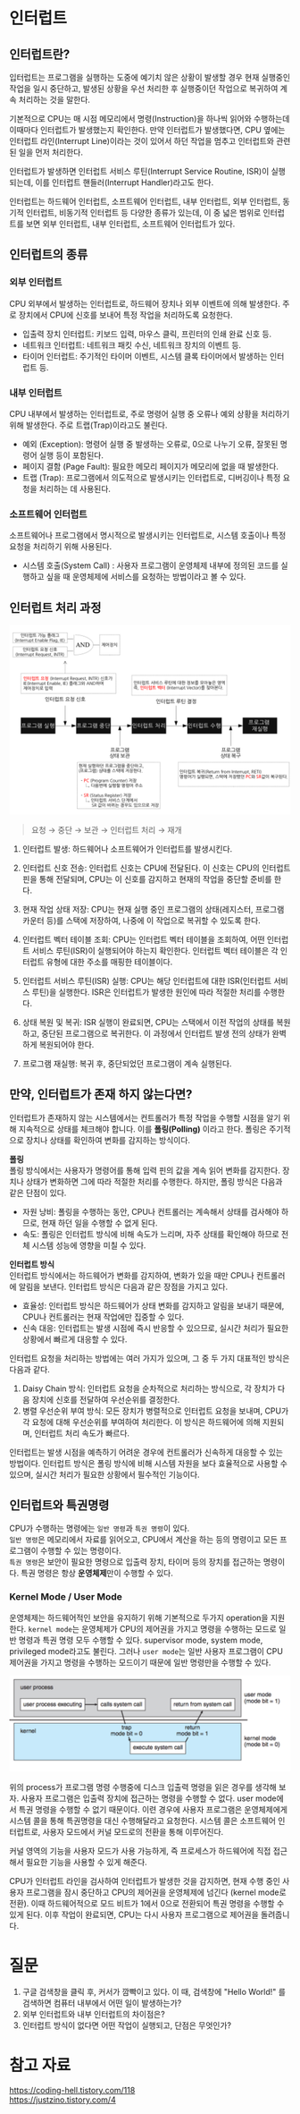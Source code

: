 # 인터럽트

## 인터럽트란?

입터럽트는 프로그램을 실행하는 도중에 예기치 않은 상황이 발생할 경우 현재 실행중인 작업을 일시 중단하고, 발생된 상황을 우선 처리한 후 실행중이던 작업으로 복귀하여 계속 처리하는 것을 말한다.

기본적으로 CPU는 매 시점 메모리에서 명령(Instruction)을 하나씩 읽어와 수행하는데 이때마다 인터럽트가 발생했는지 확인한다. 만약 인터럽트가 발생했다면, CPU 옆에는 인터럽트 라인(Interrupt Line)이라는 것이 있어서 하던 작업을 멈추고 인터럽트와 관련된 일을 먼저 처리한다.

인터럽트가 발생하면 인터럽트 서비스 루틴(Interrupt Service Routine, ISR)이 실행되는데, 이를 인터럽트 핸들러(Interrupt Handler)라고도 한다.

인터럽트는 하드웨어 인터럽트, 소프트웨어 인터럽트, 내부 인터럽트, 외부 인터럽트, 동기적 인터럽트, 비동기적 인터럽트 등 다양한 종류가 있는데, 이 중 넓은 범위로 인터럽트를 보면 외부 인터럽트, 내부 인터럽트, 소프트웨어 인터럽트가 있다.

## 인터럽트의 종류

### 외부 인터럽트

CPU 외부에서 발생하는 인터럽트로, 하드웨어 장치나 외부 이벤트에 의해 발생한다. 주로 장치에서 CPU에 신호를 보내어 특정 작업을 처리하도록 요청한다.

- 입출력 장치 인터럽트: 키보드 입력, 마우스 클릭, 프린터의 인쇄 완료 신호 등.
- 네트워크 인터럽트: 네트워크 패킷 수신, 네트워크 장치의 이벤트 등.
- 타이머 인터럽트: 주기적인 타이머 이벤트, 시스템 클록 타이머에서 발생하는 인터럽트 등.

### 내부 인터럽트

CPU 내부에서 발생하는 인터럽트로, 주로 명령어 실행 중 오류나 예외 상황을 처리하기 위해 발생한다. 주로 트랩(Trap)이라고도 불린다.

- 예외 (Exception): 명령어 실행 중 발생하는 오류로, 0으로 나누기 오류, 잘못된 명령어 실행 등이 포함된다.
- 페이지 결함 (Page Fault): 필요한 메모리 페이지가 메모리에 없을 때 발생한다.
- 트랩 (Trap): 프로그램에서 의도적으로 발생시키는 인터럽트로, 디버깅이나 특정 요청을 처리하는 데 사용된다.

### 소프트웨어 인터럽트

소프트웨어나 프로그램에서 명시적으로 발생시키는 인터럽트로, 시스템 호출이나 특정 요청을 처리하기 위해 사용된다.

- 시스템 호출(System Call) : 사용자 프로그램이 운영체제 내부에 정의된 코드를 실행하고 싶을 때 운영체제에 서비스를 요청하는 방법이라고 볼 수 있다.

## 인터럽트 처리 과정

![alt text](images/인터럽트%20과정.png)

> 요청 → 중단 → 보관 → 인터럽트 처리 → 재개

1. 인터럽트 발생: 하드웨어나 소프트웨어가 인터럽트를 발생시킨다.

2. 인터럽트 신호 전송: 인터럽트 신호는 CPU에 전달된다. 이 신호는 CPU의 인터럽트 핀을 통해 전달되며, CPU는 이 신호를 감지하고 현재의 작업을 중단할 준비를 한다.

3. 현재 작업 상태 저장: CPU는 현재 실행 중인 프로그램의 상태(레지스터, 프로그램 카운터 등)를 스택에 저장하여, 나중에 이 작업으로 복귀할 수 있도록 한다.

4. 인터럽트 벡터 테이블 조회: CPU는 인터럽트 벡터 테이블을 조회하여, 어떤 인터럽트 서비스 루틴(ISR)이 실행되어야 하는지 확인한다. 인터럽트 벡터 테이블은 각 인터럽트 유형에 대한 주소를 매핑한 테이블이다.

5. 인터럽트 서비스 루틴(ISR) 실행: CPU는 해당 인터럽트에 대한 ISR(인터럽트 서비스 루틴)을 실행한다. ISR은 인터럽트가 발생한 원인에 따라 적절한 처리를 수행한다.

6. 상태 복원 및 복귀: ISR 실행이 완료되면, CPU는 스택에서 이전 작업의 상태를 복원하고, 중단된 프로그램으로 복귀한다. 이 과정에서 인터럽트 발생 전의 상태가 완벽하게 복원되어야 한다.

7. 프로그램 재실행: 복귀 후, 중단되었던 프로그램이 계속 실행된다.

## 만약, 인터럽트가 존재 하지 않는다면?

인터럽트가 존재하지 않는 시스템에서는 컨트롤러가 특정 작업을 수행할 시점을 알기 위해 지속적으로 상태를 체크해야 합니다. 이를 **폴링(Polling)** 이라고 한다. 폴링은 주기적으로 장치나 상태를 확인하여 변화를 감지하는 방식이다.

**폴링**  
폴링 방식에서는 사용자가 명령어를 통해 입력 핀의 값을 계속 읽어 변화를 감지한다. 장치나 상태가 변화하면 그에 따라 적절한 처리를 수행한다. 하지만, 폴링 방식은 다음과 같은 단점이 있다.

- 자원 낭비: 폴링을 수행하는 동안, CPU나 컨트롤러는 계속해서 상태를 검사해야 하므로, 현재 하던 일을 수행할 수 없게 된다.
- 속도: 폴링은 인터럽트 방식에 비해 속도가 느리며, 자주 상태를 확인해야 하므로 전체 시스템 성능에 영향을 미칠 수 있다.

**인터럽트 방식**  
인터럽트 방식에서는 하드웨어가 변화를 감지하여, 변화가 있을 때만 CPU나 컨트롤러에 알림을 보낸다. 인터럽트 방식은 다음과 같은 장점을 가지고 있다.

- 효율성: 인터럽트 방식은 하드웨어가 상태 변화를 감지하고 알림을 보내기 때문에, CPU나 컨트롤러는 현재 작업에만 집중할 수 있다.
- 신속 대응: 인터럽트는 발생 시점에 즉시 반응할 수 있으므로, 실시간 처리가 필요한 상황에서 빠르게 대응할 수 있다.

인터럽트 요청을 처리하는 방법에는 여러 가지가 있으며, 그 중 두 가지 대표적인 방식은 다음과 같다.

1. Daisy Chain 방식: 인터럽트 요청을 순차적으로 처리하는 방식으로, 각 장치가 다음 장치에 신호를 전달하여 우선순위를 결정한다.
2. 병렬 우선순위 부여 방식: 모든 장치가 병렬적으로 인터럽트 요청을 보내며, CPU가 각 요청에 대해 우선순위를 부여하여 처리한다. 이 방식은 하드웨어에 의해 지원되며, 인터럽트 처리 속도가 빠르다.

인터럽트는 발생 시점을 예측하기 어려운 경우에 컨트롤러가 신속하게 대응할 수 있는 방법이다. 인터럽트 방식은 폴링 방식에 비해 시스템 자원을 보다 효율적으로 사용할 수 있으며, 실시간 처리가 필요한 상황에서 필수적인 기능이다.

## 인터럽트와 특권명령

CPU가 수행하는 명령에는 `일반 명령`과 `특권 명령`이 있다.  
`일반 명령`은 메모리에서 자료를 읽어오고, CPU에서 계산을 하는 등의 명령이고 모든 프로그램이 수행할 수 있는 명령이다.  
`특권 명령`은 보안이 필요한 명령으로 입출력 장치, 타이머 등의 장치를 접근하는 명령이다. 특권 명령은 항상 **운영체제**만이 수행할 수 있다.

### Kernel Mode / User Mode

운영체제는 하드웨어적인 보안을 유지하기 위해 기본적으로 두가지 operation을 지원한다. `kernel mode`는 운영체제가 CPU의 제어권을 가지고 명령을 수행하는 모드로 일반 명령과 특권 명령 모두 수행할 수 있다. supervisor mode, system mode, privileged mode라고도 불린다.
그러나 `user mode`는 일반 사용자 프로그램이 CPU 제어권을 가지고 명령을 수행하는 모드이기 때문에 일반 명령만을 수행할 수 있다.

![alt text](images/커널유저모드.png)

위의 process가 프로그램 명령 수행중에 디스크 입출력 명령을 읽은 경우를 생각해 보자. 사용자 프로그램은 입출력 장치에 접근하는 명령을 수행할 수 없다. user mode에서 특권 명령을 수행할 수 없기 때문이다.
이련 경우에 사용자 프로그램은 운영체제에게 시스템 콜을 통해 특권명령을 대신 수행해달라고 요청한다. 시스템 콜은 소프트웨어 인터럽트로, 사용자 모드에서 커널 모드로의 전환을 통해 이루어진다.

커널 영역의 기능을 사용자 모드가 사용 가능하게, 즉 프로세스가 하드웨어에 직접 접근해서 필요한 기능을 사용할 수 있게 해준다.

CPU가 인터럽트 라인을 검사하여 인터럽트가 발생한 것을 감지하면, 현재 수행 중인 사용자 프로그램을 잠시 중단하고 CPU의 제어권을 운영체제에 넘긴다 (kernel mode로 전환). 이때 하드웨어적으로 모드 비트가 1에서 0으로 전환되어 특권 명령을 수행할 수 있게 된다. 이후 작업이 완료되면, CPU는 다시 사용자 프로그램으로 제어권을 돌려줍니다.

# 질문

1. 구글 검색창을 클릭 후, 커서가 깜빡이고 있다. 이 때, 검색창에 "Hello World!" 를 검색하면 컴퓨터 내부에서 어떤 일이 발생하는가?
2. 외부 인터럽트와 내부 인터럽트의 차이점은?
3. 인터럽트 방식이 없다면 어떤 작업이 실행되고, 단점은 무엇인가?

# 참고 자료

https://coding-hell.tistory.com/118  
https://justzino.tistory.com/4
